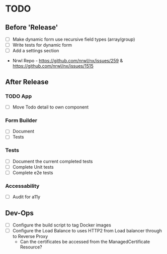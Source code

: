 # TODO

## Before 'Release'

- [ ] Make dynamic form use recursive field types (array/group)
- [ ] Write tests for dynamic form
- [ ] Add a settings section
- Nrwl Repo - https://github.com/nrwl/nx/issues/259 & https://github.com/nrwl/nx/issues/1515

## After Release

### TODO App

- [ ] Move Todo detail to own component

### Form Builder

- [ ] Document
- [ ] Tests

### Tests

- [ ] Document the current completed tests
- [ ] Complete Unit tests
- [ ] Complete e2e tests

### Accessability

- [ ] Audit for a11y

## Dev-Ops

- [ ] Configure the build script to tag Docker images
- [ ] Configure the Load Balance to uses HTTP2 from Load balancer through to Reverse Proxy
  - Can the certificates be accessed from the ManagedCertificate Resource?
